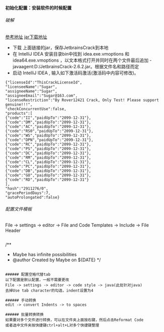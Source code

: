 ####  初始化配置：安装软件的时候配置

###### 破解
[参考地址](http://idea.lanyus.com/)
[jar下载地址](http://idea.lanyus.com/jar/JetbrainsCrack-2.9-release-enc.jar)
- 下载 上面链接的jar，保存JetbrainsCrack到本地
- 在 IntelliJ IDEA 安装目录bin中找到 idea.exe.vmoptions 和 idea64.exe.vmoptions ，以文本格式打开并同时在两个文件最后追加 -javaagent:D:/JetbrainsCrack-2.6.2.jar。根据文件名和路径而定
- 启动 IntelliJ IDEA , 输入如下激活码激活(激活码中内容可修改)。
```
{"licenseId":"ThisCrackLicenseId",
"licenseeName":"Sugar",
"assigneeName":"Sugar",
"assigneeEmail":"Sugar@163.com",
"licenseRestriction":"By Rover12421 Crack, Only Test! Please support genuine!!!",
"checkConcurrentUse":false,
"products":[
{"code":"II","paidUpTo":"2099-12-31"},
{"code":"DM","paidUpTo":"2099-12-31"},
{"code":"AC","paidUpTo":"2099-12-31"},
{"code":"RS0","paidUpTo":"2099-12-31"},
{"code":"WS","paidUpTo":"2099-12-31"},
{"code":"DPN","paidUpTo":"2099-12-31"},
{"code":"RC","paidUpTo":"2099-12-31"},
{"code":"PS","paidUpTo":"2099-12-31"},
{"code":"DC","paidUpTo":"2099-12-31"},
{"code":"RM","paidUpTo":"2099-12-31"},
{"code":"CL","paidUpTo":"2099-12-31"},
{"code":"PC","paidUpTo":"2099-12-31"},
{"code":"DB","paidUpTo":"2099-12-31"},
{"code":"GO","paidUpTo":"2099-12-31"},
{"code":"RD","paidUpTo":"2099-12-31"}
],
"hash":"2911276/0",
"gracePeriodDays":7,
"autoProlongated":false}
```



###### 配置文件模板
File -> settings -> editor -> File and Code Templates -> Include -> File Header
>```
/**
 * Maybe has infinite possibilities  
 * @author    Created by Maybe on ${DATE}
 */
```

###### 配置空格代替tab
以下配置是默认配置，一般不需要更改
File -> settings -> editor -> code style -> java(此处针对java)
去掉Use tab character的勾选，indent设置为4

###### 手动转换
edit -> convert Indents -> to spaces

###### 批量转换转换
如果要对多个文件进行转换，可以在文件夹上面按右键，然后点击Reformat Code
或者选中文件夹按快捷键ctrl+alt+L对多个快捷键整理